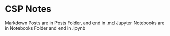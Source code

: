 # CSP Notes

Markdown Posts are in Posts Folder, and end in .md
Jupyter Notebooks are in Notebooks Folder and end in .ipynb